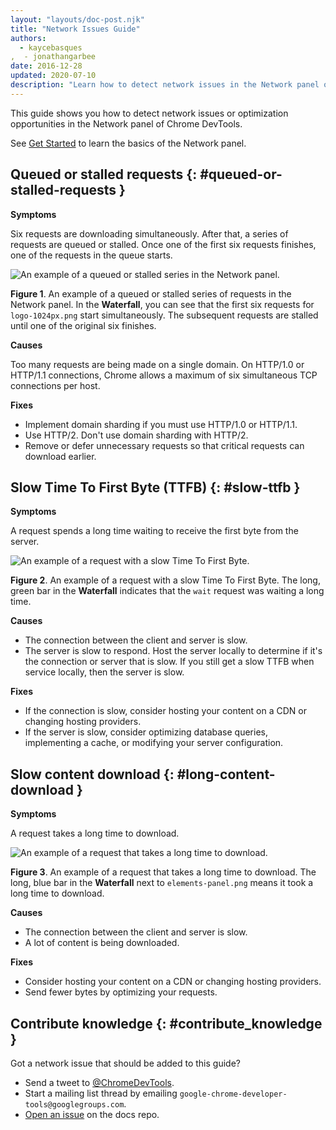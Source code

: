 ```yaml
---
layout: "layouts/doc-post.njk"
title: "Network Issues Guide"
authors:
  - kaycebasques
,  - jonathangarbee
date: 2016-12-28
updated: 2020-07-10
description: "Learn how to detect network issues in the Network panel of Chrome DevTools."
---
```


This guide shows you how to detect network issues or optimization opportunities in the Network panel
of Chrome DevTools.

See [Get Started][1] to learn the basics of the Network panel.

## Queued or stalled requests {: #queued-or-stalled-requests }

**Symptoms**

Six requests are downloading simultaneously. After that, a series of requests are queued or stalled.
Once one of the first six requests finishes, one of the requests in the queue starts.

![An example of a queued or stalled series in the Network panel.](/web/tools/chrome-devtools/network/imgs/stalled.png)

**Figure 1**. An example of a queued or stalled series of requests in the Network panel. In the
**Waterfall**, you can see that the first six requests for `logo-1024px.png` start simultaneously.
The subsequent requests are stalled until one of the original six finishes.

**Causes**

Too many requests are being made on a single domain. On HTTP/1.0 or HTTP/1.1 connections, Chrome
allows a maximum of six simultaneous TCP connections per host.

**Fixes**

- Implement domain sharding if you must use HTTP/1.0 or HTTP/1.1.
- Use HTTP/2. Don't use domain sharding with HTTP/2.
- Remove or defer unnecessary requests so that critical requests can download earlier.

## Slow Time To First Byte (TTFB) {: #slow-ttfb }

**Symptoms**

A request spends a long time waiting to receive the first byte from the server.

![An example of a request with a slow Time To First Byte.](/web/tools/chrome-devtools/network/imgs/slow-ttfb.png)

**Figure 2**. An example of a request with a slow Time To First Byte. The long, green bar in the
**Waterfall** indicates that the `wait` request was waiting a long time.

**Causes**

- The connection between the client and server is slow.
- The server is slow to respond. Host the server locally to determine if it's the connection or
  server that is slow. If you still get a slow TTFB when service locally, then the server is slow.

**Fixes**

- If the connection is slow, consider hosting your content on a CDN or changing hosting providers.
- If the server is slow, consider optimizing database queries, implementing a cache, or modifying
  your server configuration.

## Slow content download {: #long-content-download }

**Symptoms**

A request takes a long time to download.

![An example of a request that takes a long time to download.](/web/tools/chrome-devtools/network/imgs/slow-content-download.png)

**Figure 3**. An example of a request that takes a long time to download. The long, blue bar in the
**Waterfall** next to `elements-panel.png` means it took a long time to download.

**Causes**

- The connection between the client and server is slow.
- A lot of content is being downloaded.

**Fixes**

- Consider hosting your content on a CDN or changing hosting providers.
- Send fewer bytes by optimizing your requests.

## Contribute knowledge {: #contribute_knowledge }

Got a network issue that should be added to this guide?

- Send a tweet to [@ChromeDevTools][2].
- Start a mailing list thread by emailing `google-chrome-developer-tools@googlegroups.com`.
- [Open an issue][3] on the docs repo.

[1]: https://developers.google.com/web/tools/chrome-devtools/network-performance
[2]:
  https://twitter.com/intent/tweet?text=@ChromeDevTools%20%5BNetwork%20Issues%20Guide%20Suggestion%5D
[3]:
  https://github.com/google/WebFundamentals/issues/new?title=%5BDevTools%20Network%20Issues%20Guide%20Suggestion%5D
